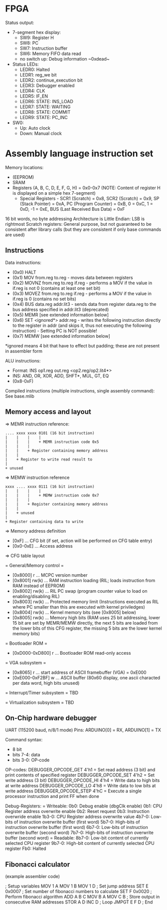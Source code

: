 FPGA
====

Status output:
- 7-segment hex display:
    - SW9: Register H
    - SW8: PC
    - SW7: Instruction buffer
    - SW6: Memory FIFO data read
    - no switch up: Debug information ~0xdead~
- Status LEDs:
    - LEDR0: Halted
    - LEDR1: reg_we bit
    - LEDR2: continue_execution bit
    - LEDR3: Debugger enabled
    - LEDR4: CLK
    - LEDR5: IF_EN
    - LEDR6: STATE: INS_LOAD
    - LEDR7: STATE: WAITING
    - LEDR8: STATE: COMMIT
    - LEDR9: STATE: PC_INC
- SW0:
    - Up: Auto clock
    - Down: Manual clock


Assembly language instruction set
=================================

Memory locations:
- (EEPROM)
- SRAM
- Registers (A, B, C, D, E, F, G, H) = 0x0-0x7 (NOTE: Content of register H is displayed on a simple hex 7-segment)
    - Special Registers - SCR1 (Scratch) = 0x8, SCR2 (Scratch) = 0x9, SP (Stack Pointer) = 0xA, PC (Program Counter) = 0xB, 0 = 0xC, 1 = 0xD, -1 = 0xE, BUS (Last Received Bus Data) = 0xF

16 bit words, no byte addressing
Architecture is Little Endian: LSB is rightmost
Scratch registers: General purpose, but not guaranteed to be consistent after library calls (but they are consistent if only base commands are used)


Instructions
------------

Data instructions:
+ (0x0) HALT
+ (0x1) MOV from.reg to.reg - moves data between registers
+ (0x2) MOVNZ from.reg to.reg if.reg - performs a MOV if the value in if.reg is not 0 (contains at least one set bit)
+ (0x3) MOVEZ from.reg to.reg if.reg - performs a MOV if the value in if.reg is 0 (contains no set bits)
+ (0x4) BUS data.reg addr.lit3 - sends data from register data.reg to the bus address specified in addr.lit3 (deprecated)
+ (0x5) MEMR [see extended information below]
+ (0x6) SET <ignored*> addr.reg - writes the following instruction directly to the register in addr (and skips it, thus not executing the following instruction) - Setting PC is NOT possible!
+ (0x7) MEMW [see extended information below]

*ignored means 4 bit that have to effect but padding; these are not present in assembler form

ALU instructions:
+ Format: INS op1.reg out.reg <op2.reg/op2.lit4*>
+ INS: AND, OR, XOR, ADD, SHFT*, MUL, GT, EQ
+ (0x8-0xF)

Compiled instructions (multiple instructions, single assembly command): See base.mlib

Memory access and layout
------------------------

=> MEMR instruction reference:

    .... xxxx xxxx 0101 (16 bit instruction)
    |    |    |    |
    |    |    |    + MEMR instruction code 0x5
    |    |    |
    |    |    + Register containing memory address
    |    |
    |    + Register to write read result to
    |
    + unused

=> MEMW instruction reference

    xxxx .... xxxx 0111 (16 bit instruction)
    |    |    |    |
    |    |    |    + MEMW instruction code 0x7
    |    |    |
    |    |    + Register containing memory address
    |    |
    |    + unused
    |
    + Register containing data to write

=> Memory address definition

* [0xF] ... CFG bit (if set, action will be performed on CFG table entry)
* [0x0-0xE] ... Access address

=> CFG table layout

= General/Memory control =
* [0x8000] r ... MCPC version number
* [0x8001] rw(k) ... RAM instruction loading (RIL; loads instruction from RAM instead of EEPROM)
* [0x8002] rw(k) ... RIL PC swap (program counter value to load on enabling/disabling RIL)
* [0x8003] rw(k) ... Protected memory limit (Instructions executed as RIL where PC smaller than this are executed with kernel priviledges)
* [0x8004] rw(k) ... Kernel memory bits (see [0x8005] below)
* [0x8005] rw(k) ... Memory high bits (RAM uses 25 bit addressing, lower 15 bit are set by MEMR/MEMW directly, the next 5 bits are loaded from the lower bits of this CFG register, the missing 5 bits are the lower kernel memory bits)

= Bootloader ROM =
* [0xD000-0xD800] r ... Bootloader ROM read-only access

= VGA subsystem =
* [0x8065] r ... start address of ASCII framebuffer (VGA) = 0xE000
* [0xE000-0xF2BF] w ... ASCII buffer (80x60 display, one ascii characted per data word, high bits unused)

= Interrupt/Timer subsystem =
TBD

= Virtualization subsystem =
TBD


On-Chip hardware debugger
-------------------------

UART (115200 baud, n/8/1 mode)
Pins: ARDUINO[0] = RX, ARDUINO[1] = TX

Command syntax:
 - 8 bit
 - bits 7-4: data
 - bits 3-0: OP-code

OP-codes:
 DEBUGGER_OPCODE_GET 4'h1  = Set read address (3 bit) and print contents of specified register
 DEBUGGER_OPCODE_SET 4'h2  = Set write address (3 bit)
 DEBUGGER_OPCODE_HI 4'h4   = Write data to high bits at write address
 DEBUGGER_OPCODE_LO 4'h8   = Write data to low bits at write address
 DEBUGGER_OPCODE_STEP 4'hC = Execute a single processor instruction and print FF when done

Debug-Registers:
= Writeable:
0b0: Debug enable (dbgClk enable)
0b1: CPU Register address overwrite enable
0b2: Reset request
0b3: Instruction overwride enable
1b3-0: CPU Register address overwrite value
4b7-0: Low-bits of instruction overwrite buffer (first word)
5b7-0: High-bits of instruction overwrite buffer (first word)
6b7-0: Low-bits of instruction overwrite buffer (second word)
7b7-0: High-bits of instruction overwrite buffer (second word)
= Readable:
8b7-0: Low-bit content of currently selected CPU register
9b7-0: High-bit content of currently selected CPU register
Fb0: Halted




Fibonacci calculator
--------------------
(example assembler code)

; Setup variables
MOV 1 A
MOV 1 B
MOV 1 D
; Set jump address
SET E
0x0007
; Set number of fibonacci numbers to calculate
SET F
0x0020
; Perform fibonacci algorithm
ADD A B C
MOV B A
MOV C B
; Store output in consecutive RAM addresses
STOR A D
INC D
; Loop
JMPGT E F D
; End
